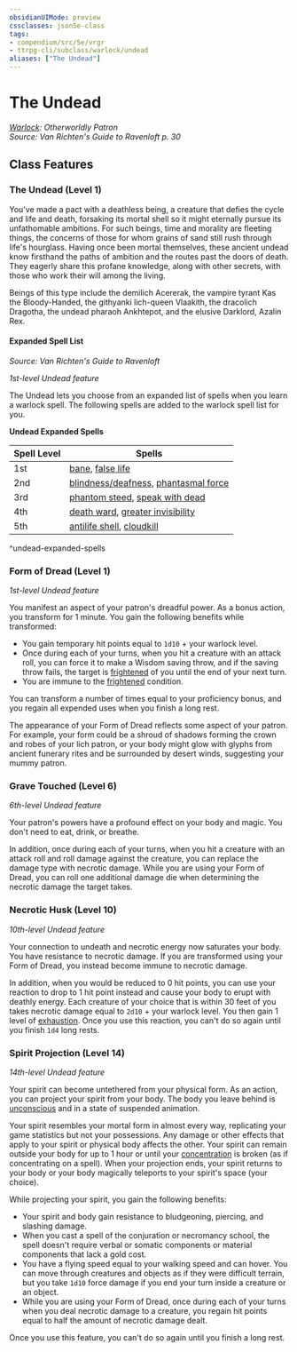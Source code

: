 ```yaml
---
obsidianUIMode: preview
cssclasses: json5e-class
tags:
- compendium/src/5e/vrgr
- ttrpg-cli/subclass/warlock/undead
aliases: ["The Undead"]
---
```

# The Undead
*[Warlock](warlock.md): Otherworldly Patron*  
*Source: Van Richten's Guide to Ravenloft p. 30*  


## Class Features

### The Undead (Level 1)

You've made a pact with a deathless being, a creature that defies the cycle and life and death, forsaking its mortal shell so it might eternally pursue its unfathomable ambitions. For such beings, time and morality are fleeting things, the concerns of those for whom grains of sand still rush through life's hourglass. Having once been mortal themselves, these ancient undead know firsthand the paths of ambition and the routes past the doors of death. They eagerly share this profane knowledge, along with other secrets, with those who work their will among the living.

Beings of this type include the demilich Acererak, the vampire tyrant Kas the Bloody-Handed, the githyanki lich-queen Vlaakith, the dracolich Dragotha, the undead pharaoh Ankhtepot, and the elusive Darklord, Azalin Rex.

#### Expanded Spell List
_Source: Van Richten's Guide to Ravenloft_

*1st-level Undead feature*

The Undead lets you choose from an expanded list of spells when you learn a warlock spell. The following spells are added to the warlock spell list for you.

**Undead Expanded Spells**

| Spell Level | Spells |
|-------------|--------|
| 1st | [bane](/3-Mechanics/CLI/spells/bane.md), [false life](/3-Mechanics/CLI/spells/false-life.md) |
| 2nd | [blindness/deafness](/3-Mechanics/CLI/spells/blindness-deafness.md), [phantasmal force](/3-Mechanics/CLI/spells/phantasmal-force.md) |
| 3rd | [phantom steed](/3-Mechanics/CLI/spells/phantom-steed.md), [speak with dead](/3-Mechanics/CLI/spells/speak-with-dead.md) |
| 4th | [death ward](/3-Mechanics/CLI/spells/death-ward.md), [greater invisibility](/3-Mechanics/CLI/spells/greater-invisibility.md) |
| 5th | [antilife shell](/3-Mechanics/CLI/spells/antilife-shell.md), [cloudkill](/3-Mechanics/CLI/spells/cloudkill.md) |
^undead-expanded-spells

### Form of Dread (Level 1)

*1st-level Undead feature*

You manifest an aspect of your patron's dreadful power. As a bonus action, you transform for 1 minute. You gain the following benefits while transformed:

- You gain temporary hit points equal to `1d10` + your warlock level.  
- Once during each of your turns, when you hit a creature with an attack roll, you can force it to make a Wisdom saving throw, and if the saving throw fails, the target is [frightened](/3-Mechanics/CLI/rules/conditions.md#frightened) of you until the end of your next turn.  
- You are immune to the [frightened](/3-Mechanics/CLI/rules/conditions.md#frightened) condition.  

You can transform a number of times equal to your proficiency bonus, and you regain all expended uses when you finish a long rest.

The appearance of your Form of Dread reflects some aspect of your patron. For example, your form could be a shroud of shadows forming the crown and robes of your lich patron, or your body might glow with glyphs from ancient funerary rites and be surrounded by desert winds, suggesting your mummy patron.

### Grave Touched (Level 6)

*6th-level Undead feature*

Your patron's powers have a profound effect on your body and magic. You don't need to eat, drink, or breathe.

In addition, once during each of your turns, when you hit a creature with an attack roll and roll damage against the creature, you can replace the damage type with necrotic damage. While you are using your Form of Dread, you can roll one additional damage die when determining the necrotic damage the target takes.

### Necrotic Husk (Level 10)

*10th-level Undead feature*

Your connection to undeath and necrotic energy now saturates your body. You have resistance to necrotic damage. If you are transformed using your Form of Dread, you instead become immune to necrotic damage.

In addition, when you would be reduced to 0 hit points, you can use your reaction to drop to 1 hit point instead and cause your body to erupt with deathly energy. Each creature of your choice that is within 30 feet of you takes necrotic damage equal to `2d10` + your warlock level. You then gain 1 level of [exhaustion](/3-Mechanics/CLI/rules/conditions.md#exhaustion). Once you use this reaction, you can't do so again until you finish `1d4` long rests.

### Spirit Projection (Level 14)

*14th-level Undead feature*

Your spirit can become untethered from your physical form. As an action, you can project your spirit from your body. The body you leave behind is [unconscious](/3-Mechanics/CLI/rules/conditions.md#unconscious) and in a state of suspended animation.

Your spirit resembles your mortal form in almost every way, replicating your game statistics but not your possessions. Any damage or other effects that apply to your spirit or physical body affects the other. Your spirit can remain outside your body for up to 1 hour or until your [concentration](/3-Mechanics/CLI/rules/conditions.md#concentration) is broken (as if concentrating on a spell). When your projection ends, your spirit returns to your body or your body magically teleports to your spirit's space (your choice).

While projecting your spirit, you gain the following benefits:

- Your spirit and body gain resistance to bludgeoning, piercing, and slashing damage.  
- When you cast a spell of the conjuration or necromancy school, the spell doesn't require verbal or somatic components or material components that lack a gold cost.  
- You have a flying speed equal to your walking speed and can hover. You can move through creatures and objects as if they were difficult terrain, but you take `1d10` force damage if you end your turn inside a creature or an object.  
- While you are using your Form of Dread, once during each of your turns when you deal necrotic damage to a creature, you regain hit points equal to half the amount of necrotic damage dealt.  

Once you use this feature, you can't do so again until you finish a long rest.